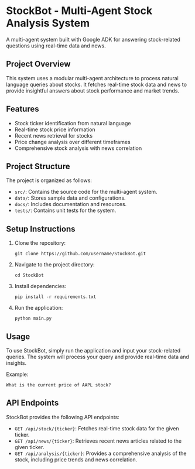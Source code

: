 # StockBot - Multi-Agent Stock Analysis System

A multi-agent system built with Google ADK for answering stock-related questions using real-time data and news.

## Project Overview

This system uses a modular multi-agent architecture to process natural language queries about stocks. It fetches real-time stock data and news to provide insightful answers about stock performance and market trends.

## Features

- Stock ticker identification from natural language
- Real-time stock price information
- Recent news retrieval for stocks
- Price change analysis over different timeframes
- Comprehensive stock analysis with news correlation

## Project Structure

The project is organized as follows:

- `src/`: Contains the source code for the multi-agent system.
- `data/`: Stores sample data and configurations.
- `docs/`: Includes documentation and resources.
- `tests/`: Contains unit tests for the system.

## Setup Instructions

1. Clone the repository:
   ```
   git clone https://github.com/username/StockBot.git
   ```
2. Navigate to the project directory:
   ```
   cd StockBot
   ```
3. Install dependencies:
   ```
   pip install -r requirements.txt
   ```
4. Run the application:
   ```
   python main.py
   ```

## Usage

To use StockBot, simply run the application and input your stock-related queries. The system will process your query and provide real-time data and insights.

Example:
```
What is the current price of AAPL stock?
```

## API Endpoints

StockBot provides the following API endpoints:

- `GET /api/stock/{ticker}`: Fetches real-time stock data for the given ticker.
- `GET /api/news/{ticker}`: Retrieves recent news articles related to the given ticker.
- `GET /api/analysis/{ticker}`: Provides a comprehensive analysis of the stock, including price trends and news correlation.

